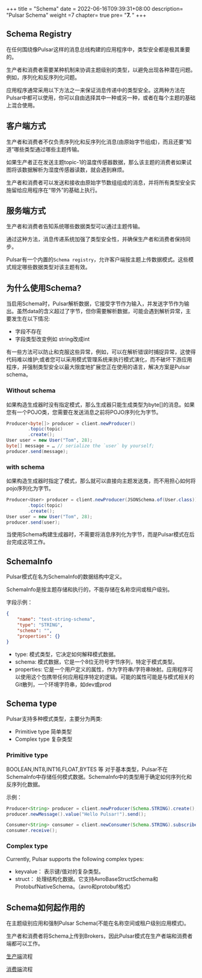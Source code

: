 
+++
title = "Schema"
date =  2022-06-16T09:39:31+08:00
description= "Pulsar Schema"
weight =7
chapter= true
pre= "<b>7. </b>"
+++

## Schema Registry

在任何围绕像Pulsar这样的消息总线构建的应用程序中，类型安全都是极其重要的。

生产者和消费者需要某种机制来协调主题级别的类型，以避免出现各种潜在问题。例如，序列化和反序列化问题。

应用程序通常采用以下方法之一来保证消息传递中的类型安全。这两种方法在Pulsar中都可以使用，你可以自由选择其中一种或另一种，或者在每个主题的基础上混合使用。

## 客户端方式

生产者和消费者不仅负责序列化和反序列化消息(由原始字节组成)，而且还要“知道”哪些类型通过哪些主题传输。

如果生产者正在发送主题topic-1的温度传感器数据，那么该主题的消费者如果试图将该数据解析为湿度传感器读数，就会遇到麻烦。

生产者和消费者可以发送和接收由原始字节数组组成的消息，并将所有类型安全实施留给应用程序在“带外”的基础上执行。

## 服务端方式

生产者和消费者告知系统哪些数据类型可以通过主题传输。

通过这种方法，消息传递系统加强了类型安全性，并确保生产者和消费者保持同步。

Pulsar有一个内置的`Schema registry`，允许客户端按主题上传数据模式。这些模式规定哪些数据类型对该主题有效。

## 为什么使用Schema?

当启用Schema时，Pulsar解析数据，它接受字节作为输入，并发送字节作为输出。虽然data的含义超过了字节，但你需要解析数据，可能会遇到解析异常，主要发生在以下情况:
- 字段不存在
- 字段类型改变例如 string改成int

有一些方法可以防止和克服这些异常，例如，可以在解析错误时捕捉异常，这使得代码难以维护;或者您可以采用模式管理系统来执行模式演化，而不破坏下游应用程序，并强制类型安全以最大限度地扩展您正在使用的语言，解决方案是Pulsar schema。

### Without schema

如果构造生成器时没有指定模式，那么生成器只能生成类型为byte[]的消息。如果您有一个POJO类，您需要在发送消息之前将POJO序列化为字节。

```java
Producer<byte[]> producer = client.newProducer()
        .topic(topic)
        .create();
User user = new User("Tom", 28);
byte[] message = … // serialize the `user` by yourself;
producer.send(message);
```

### with schema

如果构造生成器时指定了模式，那么就可以直接向主题发送类，而不用担心如何将pojo序列化为字节。

```java
Producer<User> producer = client.newProducer(JSONSchema.of(User.class))
        .topic(topic)
        .create();
User user = new User("Tom", 28);
producer.send(user);
```

当使用Schema构建生成器时，不需要将消息序列化为字节，而是Pulsar模式在后台完成这项工作。

## SchemaInfo

Pulsar模式在名为SchemaInfo的数据结构中定义。

SchemaInfo是按主题存储和执行的，不能存储在名称空间或租户级别。

字段示例：

```json
{
    "name": "test-string-schema",
    "type": "STRING",
    "schema": "",
    "properties": {}
}

```

- type: 模式类型，它决定如何解释模式数据。
- schema:  模式数据，它是一个8位无符号字节序列，特定于模式类型。
- properties: 它是一个用户定义的属性，作为字符串/字符串映射。应用程序可以使用这个包携带任何应用程序特定的逻辑。可能的属性可能是与模式相关的Git散列，一个环境字符串，如dev或prod

## Schema type

Pulsar支持多种模式类型，主要分为两类:
- Primitive type 简单类型
- Complex type 复杂类型

### Primitive type

BOOLEAN,INT8,INT16,FLOAT,BYTES 等
对于基本类型，Pulsar不在SchemaInfo中存储任何模式数据。SchemaInfo中的类型用于确定如何序列化和反序列化数据。

示例：

```java
Producer<String> producer = client.newProducer(Schema.STRING).create();
producer.newMessage().value("Hello Pulsar!").send();
```

```java
Consumer<String> consumer = client.newConsumer(Schema.STRING).subscribe();
consumer.receive();
```

### Complex type 

Currently, Pulsar supports the following complex types:

- keyvalue： 表示键/值对的复杂类型。
- struct： 处理结构化数据。它支持AvroBaseStructSchema和ProtobufNativeSchema。（avro和protobuf格式）


## Schema如何起作用的


在主题级别应用和强制Pulsar Schema(不能在名称空间或租户级别应用模式)。

生产者和消费者将Schema上传到Brokers，因此Pulsar模式在生产者端和消费者端都可以工作。


[生产端](https://pulsar.apache.org/zh-CN/docs/next/schema-understand#producer-side)流程

[消费端](https://pulsar.apache.org/zh-CN/docs/next/schema-understand#consumer-side)流程